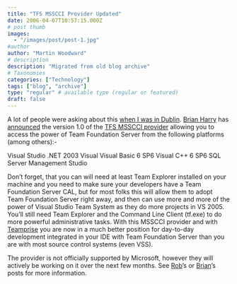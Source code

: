 ```yaml
---
title: "TFS MSSCCI Provider Updated"
date: 2006-04-07T10:57:15.000Z
# post thumb
images:
  - "/images/post/post-1.jpg"
#author
author: "Martin Woodward"
# description
description: "Migrated from old blog archive"
# Taxonomies
categories: ["Technology"]
tags: ["blog", "archive"]
type: "regular" # available type (regular or featured)
draft: false
---
```


A lot of people were asking about this [when I was in Dublin](http://www.woodwardweb.com/vsts/000217.html).  [Brian Harry](http://blogs.msdn.com/bharry/default.aspx) has [announced](http://blogs.msdn.com/bharry/archive/2006/04/06/570305.aspx) the version 1.0 of the [TFS MSSCCI provider](http://www.microsoft.com/downloads/details.aspx?FamilyId=32202966-EF04-442F-8C5C-88BDF15F551C&displaylang=en) allowing you to access the power of Team Foundation Server from the following platforms (among others):-

Visual Studio .NET 2003
Visual Visual Basic 6 SP6 
Visual C++ 6 SP6 
SQL Server Management Studio

Don’t forget, that you can will need at least Team Explorer installed on your machine and you need to make sure your developers have a Team Foundation Server CAL, but for most folks this will allow them to adopt Team Foundation Server right away, and then can use more and more of the power of Visual Studio Team System as they do more projects in VS 2005.  You’ll still need Team Explorer and the Command Line Client (tf.exe) to do more powerful administrative tasks.  With this MSSCCI provider and with [Teamprise](http://www.teamprise.com/) you are now in a much better position for day-to-day development integrated in your IDE with Team Foundation Server than you are with most source control systems (even VSS).

The provider is not officially supported by Microsoft, however they will actively be working on it over the next few months.  See [Rob](http://blogs.msdn.com/robcaron/archive/2006/04/06/570317.aspx)’s or [Brian](http://blogs.msdn.com/bharry/archive/2006/04/06/570305.aspx)’s posts for more information.